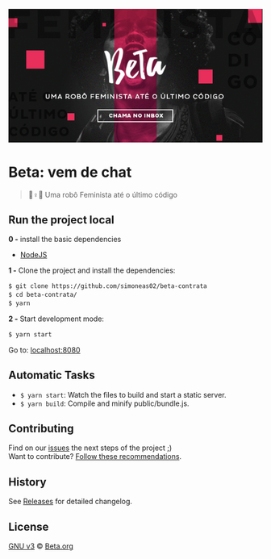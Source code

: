 ![Uma robô Feminista até o último código](./public/assets/img/betashare.png)

# Beta: vem de chat

> 💪♀💜 Uma robô Feminista até o último código


## Run the project local


**0 -** install the basic dependencies

- [NodeJS](https://nodejs.org/en/)

**1 -** Clone the project and install the dependencies:

```sh
$ git clone https://github.com/simoneas02/beta-contrata
$ cd beta-contrata/
$ yarn
```


**2 -** Start development mode:

```sh
$ yarn start
```

Go to: [localhost:8080](http://localhost:8080)


## Automatic Tasks

- `$ yarn start`: Watch the files to build and start a static server.
- `$ yarn build`: Compile and minify public/bundle.js.


## Contributing

Find on our [issues](https://github.com/simoneas02/beta-contrata/issues/) the next steps of the project ;)  
Want to contribute? [Follow these recommendations](https://github.com/simoneas02/beta-contrata/blob/vem-de-chat/CONTRIBUTING.md).


## History

See [Releases](https://github.com/simoneas02/beta-contrata/releases) for detailed changelog.


## License

[GNU v3](https://github.com/simoneas02/beta-contrata/blob/vem-de-chat/LICENSE) © [Beta.org](https://www.beta.org.br/)